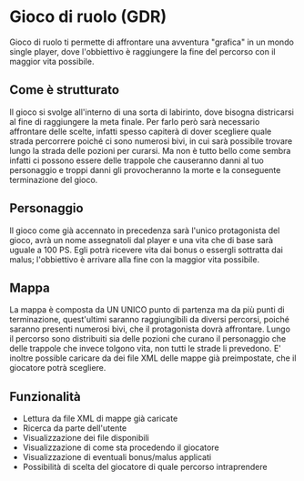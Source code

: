 ﻿# Gioco di ruolo (GDR)
Gioco di ruolo ti permette di affrontare una avventura "grafica" in un mondo single player, dove l'obbiettivo è raggiungere la fine del percorso con il maggior vita possibile.

## Come è strutturato

Il gioco si svolge all'interno di una sorta di labirinto, dove bisogna districarsi al fine di raggiungere la meta finale. Per farlo però sarà necessario affrontare delle scelte, infatti spesso capiterà di dover scegliere quale strada percorrere poiché ci sono numerosi bivi, in cui sarà possibile trovare lungo la strada delle pozioni per curarsi. Ma non è tutto bello come sembra infatti ci possono essere  delle trappole che causeranno danni al tuo personaggio e troppi danni gli provocheranno la morte e la conseguente terminazione del gioco. 

## Personaggio

Il gioco come già accennato in precedenza sarà l'unico protagonista del gioco, avrà un nome assegnatoli dal player e una vita che di base sarà uguale a 100 PS. Egli potrà ricevere vita dai bonus o essergli sottratta dai malus; l'obbiettivo è arrivare alla fine con la maggior vita possibile.

## Mappa

La mappa è composta da UN UNICO punto di partenza ma da più punti di terminazione,  quest'ultimi saranno raggiungibili da diversi percorsi, poiché saranno presenti numerosi bivi, che il protagonista dovrà affrontare. Lungo il percorso sono distribuiti sia delle pozioni che curano il personaggio che delle trappole che invece tolgono vita,  non tutti le strade li prevedono. E' inoltre possible caricare da dei file XML delle mappe già preimpostate, che il giocatore potrà scegliere.

## Funzionalità

- Lettura da file XML di mappe già caricate
- Ricerca da parte dell'utente
- Visualizzazione dei file disponibili
- Visualizzazione di come sta procedendo il giocatore
- Visualizzazione di eventuali bonus/malus applicati
- Possibilità di scelta del giocatore di quale percorso  intraprendere

